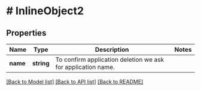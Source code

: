 # # InlineObject2

## Properties

Name | Type | Description | Notes
------------ | ------------- | ------------- | -------------
**name** | **string** | To confirm application deletion we ask for application name. | 

[[Back to Model list]](../../README.md#documentation-for-models) [[Back to API list]](../../README.md#documentation-for-api-endpoints) [[Back to README]](../../README.md)


